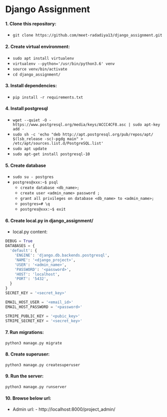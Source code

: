 # Django Assignment

#### 1. Clone this repository:
* `git clone https://github.com/meet-radadiya13/django_assignment.git`
#### 2. Create virtual environment:
* `sudo apt install virtualenv`
* `virtualenv --python='/usr/bin/python3.6' venv`
* `source venv/bin/activate`
* `cd django_assignment/`
#### 3. Install dependencies:
* `pip install -r requirements.txt`
#### 4. Install postgresql
* `wget --quiet -O - https://www.postgresql.org/media/keys/ACCC4CF8.asc | sudo apt-key add -`
* `sudo sh -c 'echo "deb http://apt.postgresql.org/pub/repos/apt/ $(lsb_release -sc)-pgdg main" > /etc/apt/sources.list.d/PostgreSQL.list'`
* `sudo apt update`
* `sudo apt-get install postgresql-10`
#### 5. Create database
* `sudo su - postgres`
* `postgres@xxx:~$ psql`
  * `create database <db_name>;`
  * `create user <admin_name> password ;`
  * `grant all privileges on database <db_name> to <admin_name>;`
  * `postgres=# \q`
  * `postgres@xxx:~$ exit`
#### 6. Create local.py in django_assignment/
* local.py content:
```python
DEBUG = True
DATABASES = {
  'default': {
    'ENGINE': 'django.db.backends.postgresql',
    'NAME': '<django_project>',
    'USER': '<admin_name>',
    'PASSWORD': '<password>',
    'HOST': 'localhost',
    'PORT': '5432',
  }
}
SECRET_KEY = '<secret_key>'

EMAIL_HOST_USER = '<email_id>'
EMAIL_HOST_PASSWORD = '<password>'

STRIPE_PUBLIC_KEY = '<pubic_key>'
STRIPE_SECRET_KEY = '<secret_key>'
```
#### 7. Run migrations:
```
python3 manage.py migrate
```
#### 8. Create superuser:
```
python3 manage.py createsuperuser
```
#### 9. Run the server:
```
python3 manage.py runserver
```
#### 10. Browse below url:
* Admin url: - http://localhost:8000/project_admin/
